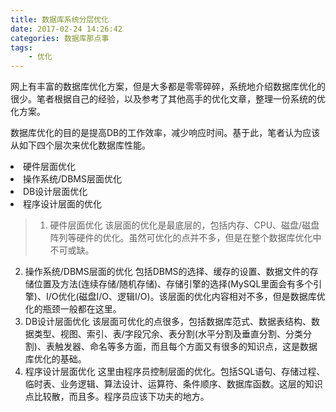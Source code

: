 ```yaml
---
title: 数据库系统分层优化
date: 2017-02-24 14:26:42
categories: 数据库那点事
tags:
	- 优化
---
```

网上有丰富的数据库优化方案，但是大多都是零零碎碎，系统地介绍数据库优化的很少。笔者根据自己的经验，以及参考了其他高手的优化文章，整理一份系统的优化方案。

数据库优化的目的是提高DB的工作效率，减少响应时间。基于此，笔者认为应该从如下四个层次来优化数据库性能。
<!--more-->
<li>硬件层面优化
<li>操作系统/DBMS层面优化
<li>DB设计层面优化
<li>程序设计层面的优化

>1. 硬件层面优化 
该层面的优化是最底层的，包括内存、CPU、磁盘/磁盘阵列等硬件的优化。虽然可优化的点并不多，但是在整个数据库优化中不可或缺。
2. 操作系统/DBMS层面的优化 
包括DBMS的选择、缓存的设置、数据文件的存储位置及方法(连续存储/随机存储)、存储引擎的选择(MySQL里面会有多个引擎)、I/O优化(磁盘I/O、逻辑I/O)。该层面的优化内容相对不多，但是数据库优化的瓶颈一般都在这里。
3. DB设计层面优化 
该层面可优化的点很多，包括数据库范式、数据表结构、数据类型、视图、索引、表/字段冗余、表分割(水平分割及垂直分割、分类分割)、表触发器、命名等多方面，而且每个方面又有很多的知识点，这是数据库优化的基础。
4. 程序设计层面优化 
这里由程序员控制层面的优化。包括SQL语句、存储过程、临时表、业务逻辑、算法设计、运算符、条件顺序、数据库函数。这层的知识点比较散，而且多。程序员应该下功夫的地方。
